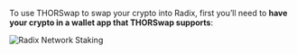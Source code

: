 To use THORSwap to swap your crypto into Radix, first you’ll need to **have your crypto in a wallet app that THORSwap supports**:

![Radix Network Staking](/quests-images/key/ThorswapSupportedWallets.webp)
